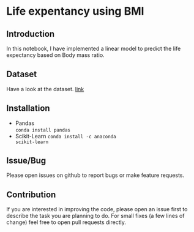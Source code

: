 # Life expentancy using BMI

## Introduction
In this notebook, I have implemented a linear model to predict the life expectancy based on Body mass ratio. 

## Dataset
Have a look at the dataset. [link](https://github.com/rajatsharma369007/Life_expectancy_using_BMI/blob/master/bmi_and_life_expectancy.csv)  

## Installation
* Pandas  
<code>conda install pandas</code>
* Scikit-Learn
<code>conda install -c anaconda scikit-learn</code>

## Issue/Bug
Please open issues on github to report bugs or make feature requests.

## Contribution
If you are interested in improving the code, please open an issue first to describe the task you are planning to do. For small fixes (a few lines of change) feel free to open pull requests directly.

